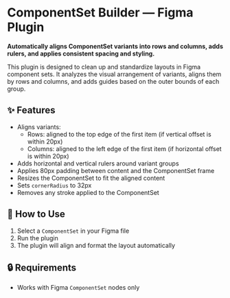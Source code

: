 # ComponentSet Builder — Figma Plugin

**Automatically aligns ComponentSet variants into rows and columns, adds rulers, and applies consistent spacing and styling.**

This plugin is designed to clean up and standardize layouts in Figma component sets. It analyzes the visual arrangement of variants, aligns them by rows and columns, and adds guides based on the outer bounds of each group.

## ✨ Features

- Aligns variants:
  - Rows: aligned to the top edge of the first item (if vertical offset is within 20px)
  - Columns: aligned to the left edge of the first item (if horizontal offset is within 20px)
- Adds horizontal and vertical rulers around variant groups
- Applies 80px padding between content and the ComponentSet frame
- Resizes the ComponentSet to fit the aligned content
- Sets `cornerRadius` to 32px
- Removes any stroke applied to the ComponentSet

## 🚀 How to Use

1. Select a `ComponentSet` in your Figma file
2. Run the plugin
3. The plugin will align and format the layout automatically

## 🔒 Requirements

- Works with Figma `ComponentSet` nodes only

